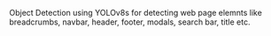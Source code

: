 Object Detection using YOLOv8s for detecting web page elemnts like breadcrumbs, navbar, header, footer, modals, search bar, title etc.
